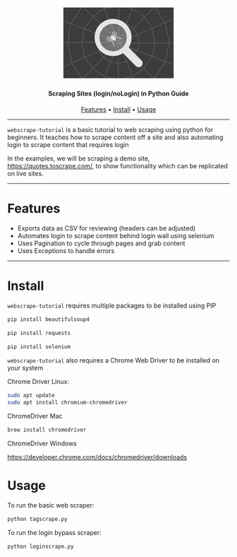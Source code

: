 <h1 align="center">
  <img src="static/webscrape.jpg" alt="subshot" width="250px">
  <br>
</h1>

<h4 align="center">Scraping Sites (login/noLogin) in Python Guide</h4>

<p align="center">
  <a href="#Features">Features</a> •
  <a href="#Install">Install</a> •
  <a href="#Usage">Usage</a> 
  
</p>


---

`webscrape-tutorial` is a basic tutorial to web scraping using python for beginners. It teaches how to scrape content off a site and also automating login to scrape content that requires login

In the examples, we will be scraping a demo site, https://quotes.toscrape.com/, to show functionality which can be replicated on live sites.

---

# Features

- Exports data as CSV for reviewing (headers can be adjusted)
- Automates login to scrape content behind login wall using selenium
- Uses Pagination to cycle through pages and grab content
- Uses Exceptions to handle errors

---

# Install

`webscrape-tutorial` requires multiple packages to be installed using PIP

```sh
pip install beautifulsoup4
```
```sh
pip install requests
```
```sh
pip install selenium
```

`webscrape-tutorial` also requires a Chrome Web Driver to be installed on your system

Chrome Driver Linux:

```sh
sudo apt update
sudo apt install chromium-chromedriver
```
ChromeDriver Mac

```sh
brew install chromedriver
```
ChromeDriver Windows

https://developer.chrome.com/docs/chromedriver/downloads

# Usage

To run the basic web scraper:
```sh
python tagscrape.py
```

To run the login bypass scraper:
```sh
python loginscrape.py
```
